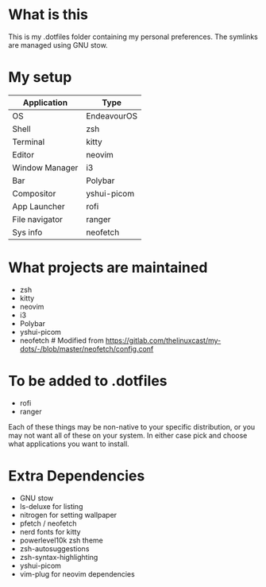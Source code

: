 # What is this
This is my .dotfiles folder containing my personal preferences. 
The symlinks are managed using GNU stow.

# My setup

|	Application		|	Type|
|-------------------|---------------|
|	OS				|	EndeavourOS	|
|	Shell			|	zsh			|
|	Terminal		|	kitty		|
|	Editor			|	neovim		|
|	Window Manager	|	i3			|
|	Bar				|	Polybar		|
|	Compositor		|	yshui-picom	|
|	App Launcher	|	rofi		|
|	File navigator	|	ranger		|
|	Sys info		|	neofetch	|

# What projects are maintained
 - zsh
 - kitty
 - neovim
 - i3
 - Polybar
 - yshui-picom
 - neofetch # Modified from https://gitlab.com/thelinuxcast/my-dots/-/blob/master/neofetch/config.conf

# To be added to .dotfiles
 - rofi
 - ranger

Each of these things may be non-native to your specific distribution, or you may not want all of these on your system. In either case pick and choose what applications you want to install.

# Extra Dependencies
 - GNU stow
 - ls-deluxe for listing
 - nitrogen for setting wallpaper
 - pfetch / neofetch
 - nerd fonts for kitty
 - powerlevel10k zsh theme
 - zsh-autosuggestions
 - zsh-syntax-highlighting
 - yshui-picom
 - vim-plug for neovim dependencies

